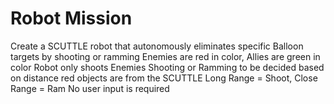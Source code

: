 # Robot Mission

Create a SCUTTLE robot that autonomously eliminates specific Balloon targets by shooting or ramming
Enemies are red in color, Allies are green in color
Robot only shoots Enemies
Shooting or Ramming to be decided based on distance red objects are from the SCUTTLE
Long Range = Shoot, Close Range = Ram
No user input is required
